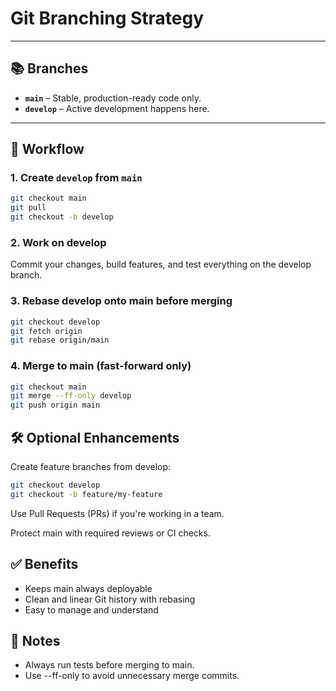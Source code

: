 # Git Branching Strategy

---

## 📚 Branches

- **`main`** – Stable, production-ready code only.
- **`develop`** – Active development happens here.

---

## 🚀 Workflow

### 1. Create `develop` from `main`
```bash
git checkout main
git pull
git checkout -b develop
```

### 2. Work on develop
Commit your changes, build features, and test everything on the develop branch.

### 3. Rebase develop onto main before merging
```bash
git checkout develop
git fetch origin
git rebase origin/main
```

### 4. Merge to main (fast-forward only)
```bash
git checkout main
git merge --ff-only develop
git push origin main
```

## 🛠 Optional Enhancements
Create feature branches from develop:

```bash
git checkout develop
git checkout -b feature/my-feature
```

Use Pull Requests (PRs) if you're working in a team.

Protect main with required reviews or CI checks.

## ✅ Benefits
- Keeps main always deployable
- Clean and linear Git history with rebasing
- Easy to manage and understand

## 📌 Notes
- Always run tests before merging to main.
- Use --ff-only to avoid unnecessary merge commits.